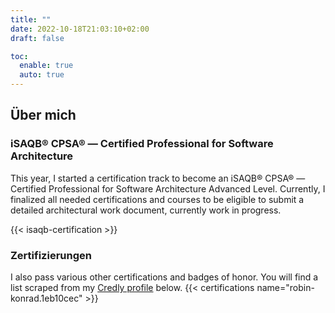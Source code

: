 ```yaml
---
title: ""
date: 2022-10-18T21:03:10+02:00
draft: false

toc:
  enable: true
  auto: true
---
```


## Über mich

### iSAQB® CPSA® — Certified Professional for Software Architecture 
This year, I started a certification track to become an iSAQB® CPSA® — Certified Professional for Software Architecture Advanced Level. Currently, I finalized all needed certifications and courses to be eligible to submit a detailed architectural work document, currently work in progress.

{{< isaqb-certification >}}

### Zertifizierungen
I also pass various other certifications and badges of honor. You will find a list scraped from my [Credly profile](https://www.credly.com/users/robin-konrad.1eb10cec/badges) below.
{{< certifications name="robin-konrad.1eb10cec" >}}

